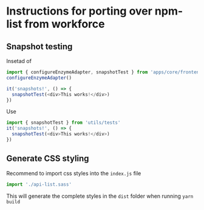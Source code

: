 # Instructions for porting over npm-list from workforce

## Snapshot testing
Insetad of
```javascript
import { configureEnzymeAdapter, snapshotTest } from 'apps/core/frontend/utils/tests'
configureEnzymeAdapter()

it('snapshots!', () => {
  snapshotTest(<div>This works!</div>)
})
```
Use
```javascript
import { snapshotTest } from 'utils/tests'
it('snapshots!', () => {
  snapshotTest(<div>This works!</div>)
})
```

## Generate CSS styling
Recommend to import css styles into the `index.js` file
```javascript
import './api-list.sass'
```
This will generate the complete styles in the `dist` folder when running `yarn build`
